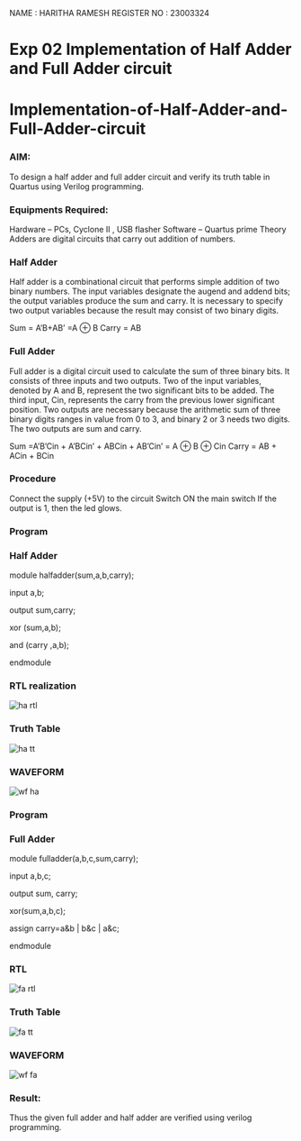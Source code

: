 NAME : HARITHA RAMESH
REGISTER NO : 23003324
# Exp 02 Implementation of Half Adder and Full Adder circuit

# Implementation-of-Half-Adder-and-Full-Adder-circuit
### AIM:
To design a half adder and full adder circuit and verify its truth table in Quartus using Verilog programming.

### Equipments Required:
Hardware – PCs, Cyclone II , USB flasher
Software – Quartus prime
Theory
Adders are digital circuits that carry out addition of numbers.

### Half Adder
Half adder is a combinational circuit that performs simple addition of two binary numbers. The input variables designate the augend and addend bits; the output variables produce the sum and carry. It is necessary to specify two output variables because the result may consist of two binary digits.

Sum = A’B+AB’ =A ⊕ B Carry = AB

### Full Adder
Full adder is a digital circuit used to calculate the sum of three binary bits. It consists of three inputs and two outputs. Two of the input variables, denoted by A and B, represent the two significant bits to be added. The third input, Cin, represents the carry from the previous lower significant position. Two outputs are necessary because the arithmetic sum of three binary digits ranges in value from 0 to 3, and binary 2 or 3 needs two digits. The two outputs are sum and carry.

Sum =A’B’Cin + A’BCin’ + ABCin + AB’Cin’ = A ⊕ B ⊕ Cin Carry = AB + ACin + BCin

### Procedure

Connect the supply (+5V) to the circuit
Switch ON the main switch
If the output is 1, then the led glows.
### Program
### Half Adder
module halfadder(sum,a,b,carry);

input a,b;

output sum,carry;

xor (sum,a,b);

and (carry ,a,b);

endmodule 

### RTL realization
![ha rtl](https://github.com/23003324/Exp-02-Implementation-of-Half-Adder-and-Full-Adder-circuit/assets/140035234/275a06c8-da3a-4c0e-b10b-be23185224b1)

### Truth Table 
![ha tt](https://github.com/23003324/Exp-02-Implementation-of-Half-Adder-and-Full-Adder-circuit/assets/140035234/a05c2af0-67d3-45d2-9dc0-915cc20bc671)
### WAVEFORM
![wf ha](https://github.com/23003324/Exp-02-Implementation-of-Half-Adder-and-Full-Adder-circuit/assets/140035234/865466ad-ff1b-4b89-929a-b4427ee7dab0)
### Program
### Full Adder
module fulladder(a,b,c,sum,carry);

input a,b,c;

output sum, carry;

xor(sum,a,b,c);

assign carry=a&b | b&c | a&c;

endmodule 
### RTL
![fa rtl](https://github.com/23003324/Exp-02-Implementation-of-Half-Adder-and-Full-Adder-circuit/assets/140035234/b4af36d6-a22d-4830-a335-72d0a5319a0a)
### Truth Table
![fa tt](https://github.com/23003324/Exp-02-Implementation-of-Half-Adder-and-Full-Adder-circuit/assets/140035234/ceb166ed-fb8b-4b82-969f-14cb3c3883dc)
### WAVEFORM
![wf fa](https://github.com/23003324/Exp-02-Implementation-of-Half-Adder-and-Full-Adder-circuit/assets/140035234/9502f44e-7749-430f-ae78-f8748d7885ba)
### Result:
Thus the given full adder and half adder are verified using verilog programming.
